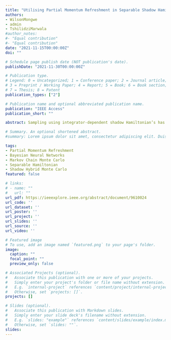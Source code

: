 ```yaml
---
title: "Utilising Partial Momentum Refreshment in Separable Shadow Hamiltonian Hybrid Monte Carlo"
authors:
- WilsonMongwe
- admin
- TshilidziMarwala
#author_notes:
#- "Equal contribution"
#- "Equal contribution"
date: "2021-11-15T00:00:00Z"
doi: ""

# Schedule page publish date (NOT publication's date).
publishDate: "2021-11-30T00:00:00Z"

# Publication type.
# Legend: 0 = Uncategorized; 1 = Conference paper; 2 = Journal article;
# 3 = Preprint / Working Paper; 4 = Report; 5 = Book; 6 = Book section;
# 7 = Thesis; 8 = Patent
publication_types: ["2"]

# Publication name and optional abbreviated publication name.
publication: "IEEE Access"
publication_short: ""

abstract: Sampling using integrator-dependent shadow Hamiltonian’s has been shown to produce improved sampling properties relative to Hamiltonian Monte Carlo. The shadow Hamiltonian’s are typically non-separable, requiring the expensive generation of momenta, with the recent trend being to utilise partial momentum refreshment. Separable Shadow Hamiltonian Hybrid Monte Carlo (S2HMC) employs a canonical transformation which results in the Hamiltonian being separable and makes use of a processed leapfrog integrator. In this work, we combine the benefit of sampling using S2HMC with partial momentum refreshment to create the Separable Shadow Hamiltonian Hybrid Monte Carlo with Partial Momentum Refreshment (PS2HMC) algorithm which leaves the target distribution invariant. Numerical experiments across various targets show that the proposed algorithm outperforms S2HMC and Shadow Hamiltonian Monte Carlo with partial momentum refreshment. Comprehensive analysis is performed on the Banana shaped distribution, multivariate Gaussian distributions of various dimensions, Bayesian logistic regression and Bayesian neural networks

# Summary. An optional shortened abstract.
#summary: Lorem ipsum dolor sit amet, consectetur adipiscing elit. Duis posuere tellus ac convallis placerat. Proin #tincidunt magna sed ex sollicitudin condimentum.

tags:
- Partial Momentum Refreshment
- Bayesian Neural Networks
- Markov Chain Monte Carlo
- Separable Hamiltonian
- Shadow Hybrid Monte Carlo
featured: false

# links:
# - name: ""
#   url: ""
url_pdf: https://ieeexplore.ieee.org/abstract/document/9610024
url_code: ''
url_dataset: ''
url_poster: ''
url_project: ''
url_slides: ''
url_source: ''
url_video: ''

# Featured image
# To use, add an image named `featured.png` to your page's folder. 
image:
  caption: ""
  focal_point: ""
  preview_only: false

# Associated Projects (optional).
#   Associate this publication with one or more of your projects.
#   Simply enter your project's folder or file name without extension.
#   E.g. `internal-project` references `content/project/internal-project/index.md`.
#   Otherwise, set `projects: []`.
projects: []

# Slides (optional).
#   Associate this publication with Markdown slides.
#   Simply enter your slide deck's filename without extension.
#   E.g. `slides: "example"` references `content/slides/example/index.md`.
#   Otherwise, set `slides: ""`.
slides:
---
```



